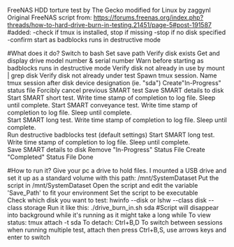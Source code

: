 FreeNAS HDD torture test by The Gecko modified for Linux by zaggynl
Original FreeNAS script from: https://forums.freenas.org/index.php?threads/how-to-hard-drive-burn-in-testing.21451/page-5#post-191587
#added:
-check if tmux is installed, stop if missing
-stop if no disk specified
-confirm start as badblocks runs in destructive mode

#What does it do?
Switch to bash
Set save path
Verify disk exists
Get and display drive model number & serial number
Warn before starting as badblocks runs in destructive mode
Verify disk not already in use by mount | grep disk
Verify disk not already under test
Spawn tmux session.  Name tmux session after disk device designation (ie. "sda")
Create"In-Progress" status file
Forcibly cancel previous SMART test
Save SMART details to disk
Start SMART short test.  Write time stamp of completion to log file.  Sleep until complete.
Start SMART conveyance test.  Write time stamp of completion to log file.  Sleep until complete.  
Start SMART long test.  Write time stamp of completion to log file.  Sleep until complete.  
Run destructive badblocks test (default settings)
Start SMART long test.  Write time stamp of completion to log file.  Sleep until complete.  
Save SMART details to disk
Remove "In-Progress" Status File
Create "Completed" Status File
Done

#How to run it?
Give your pc a drive to hold files.  I mounted a USB drive and set it up as a standard volume with this path: /mnt/SystemDataset
Put the script in /mnt/SystemDataset
Open the script and edit the variable 'Save_Path' to fit your environment
Set the script to be executable\
Check which disk you want to test:
hwinfo --disk
or
lshw --class disk --class storage
Run it like this:
 ./drive_burn_in.sh sda
#Script will disappear into background while it's running as it might take a long while
To view status: tmux attach -t sda
To detach: Ctrl+B,D
To switch between sessions when running multiple test, attach then press Ctrl+B,S, use arrows keys and enter to switch

